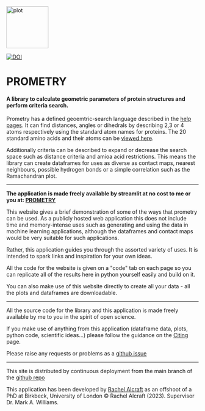 <img width="110" alt="plot" src="https://github.com/RachelAlcraft/prometry/assets/4478957/544d2d75-fd31-469b-ab41-bedfe2a7e973">

[![DOI](https://zenodo.org/badge/645503177.svg)](https://zenodo.org/doi/10.5281/zenodo.10251231)

# PROMETRY 

#### A library to calculate geometric parameters of protein structures and perform criteria search.
                                                      
Prometry has a defined geoemtric-search language described in the [help pages](https://prometry.streamlit.app/Help). 
It can find distances, angles or dihedrals by describing 2,3 or 4 atoms respectively using the standard atom names for proteins.
The 20 standard amino acids and their atoms can be [viewed here](https://www.imgt.org/IMGTeducation/Aide-memoire/_UK/aminoacids/formuleAA/).

Additionally criteria can be described to expand or decrease the search space such as distance criteria and amioa acid restrictions. 
This means the library can create dataframes for uses as diverse as contact maps, nearest neighbours, possible hydrogen bonds or a simple correlation such as the Ramachandran plot.

---           

**The application is made freely available by streamlit at no cost to me or you at: [PROMETRY](https://prometry.streamlit.app)**  

This website gives a brief demonstration of some of the ways that prometry can be used.
As a publicly hosted web application this does not include time and memory-intense uses such as
generating and using the data in machine learning applications, although the dataframes and contact maps would be very suitable for such applications.

Rather, this application guides you through the assorted variety of uses. It is intended to spark links and inspiration for your own ideas.

All the code for the website is given on a "code" tab on each page so you can replicate all of the results here in python yourself easily and build on it.  

You can also make use of this website directly to create all your data - all the plots and dataframes are downloadable.

---  

All the source code for the library and this application is made freely available by me to you in the spirit of open science.

If you make use of anything from this application (dataframe data, plots, python code, scientific ideas...)
please follow the guidance on the [Citing](https://prometry.streamlit.app/Citing) page.                     
        
Please raise any requests or problems as a [github issue](https://github.com/RachelAlcraft/prometry/issues)
            
---                           

This site is distributed by continuous deployment from the main branch of the [github repo](https://github.com/RachelAlcraft/prometry)  

This application has been developed by [Rachel Alcraft](mailto:rachelalcraft@gmail.com) as an offshoot of a PhD at Birkbeck, University of London &copy; Rachel Alcraft (2023). Supervisor Dr. Mark A. Williams.


